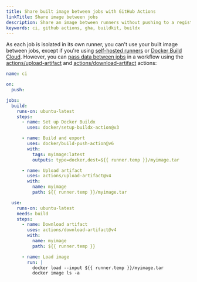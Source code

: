```yaml
---
title: Share built image between jobs with GitHub Actions
linkTitle: Share image between jobs
description: Share an image between runners without pushing to a registry
keywords: ci, github actions, gha, buildkit, buildx
---
```


As each job is isolated in its own runner, you can't use your built image
between jobs, except if you're using [self-hosted runners](https://docs.github.com/en/actions/hosting-your-own-runners/about-self-hosted-runners)
or [Docker Build Cloud](https://docs.docker.com/build-cloud/).
However, you can [pass data between jobs](https://docs.github.com/en/actions/using-workflows/storing-workflow-data-as-artifacts#passing-data-between-jobs-in-a-workflow)
in a workflow using the [actions/upload-artifact](https://github.com/actions/upload-artifact)
and [actions/download-artifact](https://github.com/actions/download-artifact)
actions:

```yaml
name: ci

on:
  push:

jobs:
  build:
    runs-on: ubuntu-latest
    steps:
      - name: Set up Docker Buildx
        uses: docker/setup-buildx-action@v3

      - name: Build and export
        uses: docker/build-push-action@v6
        with:
          tags: myimage:latest
          outputs: type=docker,dest=${{ runner.temp }}/myimage.tar

      - name: Upload artifact
        uses: actions/upload-artifact@v4
        with:
          name: myimage
          path: ${{ runner.temp }}/myimage.tar

  use:
    runs-on: ubuntu-latest
    needs: build
    steps:
      - name: Download artifact
        uses: actions/download-artifact@v4
        with:
          name: myimage
          path: ${{ runner.temp }}

      - name: Load image
        run: |
          docker load --input ${{ runner.temp }}/myimage.tar
          docker image ls -a
```
